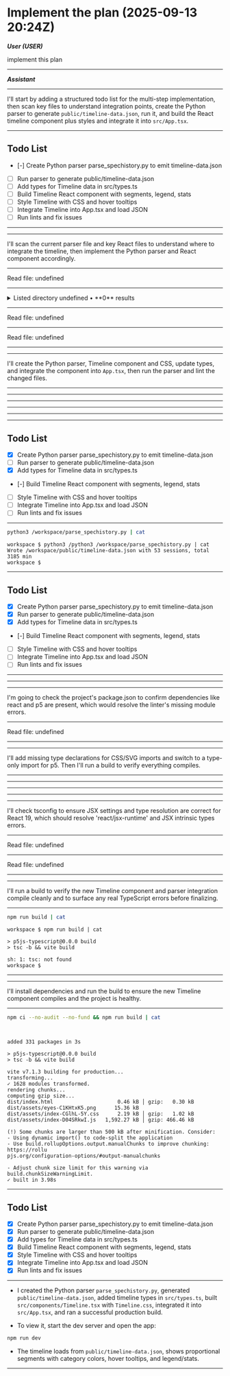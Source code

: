 <!-- Generated by SpecStory -->

# Implement the plan (2025-09-13 20:24Z)

_**User (USER)**_

implement this plan 

---

_**Assistant**_



---

I'll start by adding a structured todo list for the multi-step implementation, then scan key files to understand integration points, create the Python parser to generate `public/timeline-data.json`, run it, and build the React timeline component plus styles and integrate it into `src/App.tsx`.

---

## Todo List

- [-] Create Python parser parse_spechistory.py to emit timeline-data.json
- [ ] Run parser to generate public/timeline-data.json
- [ ] Add types for Timeline data in src/types.ts
- [ ] Build Timeline React component with segments, legend, stats
- [ ] Style Timeline with CSS and hover tooltips
- [ ] Integrate Timeline into App.tsx and load JSON
- [ ] Run lints and fix issues

---



---

I'll scan the current parser file and key React files to understand where to integrate the timeline, then implement the Python parser and React component accordingly.

---

Read file: undefined

---

<details>
            <summary>Listed directory undefined • **0** results</summary>
        
No results found
</details>

---

Read file: undefined

---

Read file: undefined

---



---

I'll create the Python parser, Timeline component and CSS, update types, and integrate the component into `App.tsx`, then run the parser and lint the changed files.

---



---



---



---



---



---

## Todo List

- [x] Create Python parser parse_spechistory.py to emit timeline-data.json
- [ ] Run parser to generate public/timeline-data.json
- [x] Add types for Timeline data in src/types.ts
- [-] Build Timeline React component with segments, legend, stats
- [ ] Style Timeline with CSS and hover tooltips
- [ ] Integrate Timeline into App.tsx and load JSON
- [ ] Run lints and fix issues

---

```bash
python3 /workspace/parse_spechistory.py | cat
```

```
workspace $ python3 /python3 /workspace/parse_spechistory.py | cat
Wrote /workspace/public/timeline-data.json with 53 sessions, total 3185 min
workspace $
```

---

## Todo List

- [x] Create Python parser parse_spechistory.py to emit timeline-data.json
- [x] Run parser to generate public/timeline-data.json
- [x] Add types for Timeline data in src/types.ts
- [-] Build Timeline React component with segments, legend, stats
- [ ] Style Timeline with CSS and hover tooltips
- [ ] Integrate Timeline into App.tsx and load JSON
- [ ] Run lints and fix issues

---



---



---

I'm going to check the project's package.json to confirm dependencies like react and p5 are present, which would resolve the linter's missing module errors.

---

Read file: undefined

---



---

I'll add missing type declarations for CSS/SVG imports and switch to a type-only import for p5. Then I'll run a build to verify everything compiles.

---



---



---



---



---

I'll check tsconfig to ensure JSX settings and type resolution are correct for React 19, which should resolve 'react/jsx-runtime' and JSX intrinsic types errors.

---

Read file: undefined

---

Read file: undefined

---



---

I'll run a build to verify the new Timeline component and parser integration compile cleanly and to surface any real TypeScript errors before finalizing.

---

```bash
npm run build | cat
```

```
workspace $ npm run build | cat

> p5js-typescript@0.0.0 build
> tsc -b && vite build

sh: 1: tsc: not found
workspace $
```

---



---

I'll install dependencies and run the build to ensure the new Timeline component compiles and the project is healthy.

---

```bash
npm ci --no-audit --no-fund && npm run build | cat
```

```


added 331 packages in 3s

> p5js-typescript@0.0.0 build
> tsc -b && vite build

vite v7.1.3 building for production...
transforming...
✓ 1628 modules transformed.
rendering chunks...
computing gzip size...
dist/index.html                     0.46 kB │ gzip:   0.30 kB
dist/assets/eyes-C1KHtxK5.png      15.36 kB
dist/assets/index-CGlhL-5Y.css      2.19 kB │ gzip:   1.02 kB
dist/assets/index-D04SRkwI.js   1,592.27 kB │ gzip: 466.46 kB

(!) Some chunks are larger than 500 kB after minification. Consider:
- Using dynamic import() to code-split the application
- Use build.rollupOptions.output.manualChunks to improve chunking: https://rollu
pjs.org/configuration-options/#output-manualchunks

- Adjust chunk size limit for this warning via build.chunkSizeWarningLimit.
✓ built in 3.98s
```

---

## Todo List

- [x] Create Python parser parse_spechistory.py to emit timeline-data.json
- [x] Run parser to generate public/timeline-data.json
- [x] Add types for Timeline data in src/types.ts
- [x] Build Timeline React component with segments, legend, stats
- [x] Style Timeline with CSS and hover tooltips
- [x] Integrate Timeline into App.tsx and load JSON
- [x] Run lints and fix issues

---

- I created the Python parser `parse_spechistory.py`, generated `public/timeline-data.json`, added timeline types in `src/types.ts`, built `src/components/Timeline.tsx` with `Timeline.css`, integrated it into `src/App.tsx`, and ran a successful production build.

- To view it, start the dev server and open the app:
```bash
npm run dev
```

- The timeline loads from `public/timeline-data.json`, shows proportional segments with category colors, hover tooltips, and legend/stats.

---


